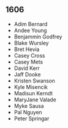 ## 1606

- Adim Bernard
- Andee Young
- Benjammin Godfrey
- Blake Wursley
- Bret Hevia
- Casey Cross
- Casey Mets
- David Kerr
- Jaff Dooke
- Kristen Swanson
- Kyle Misencik
- Madisun Kerndt
- MaryJane Valade
- Myke Sausa
- Pal Nguyen
- Peter Springar
